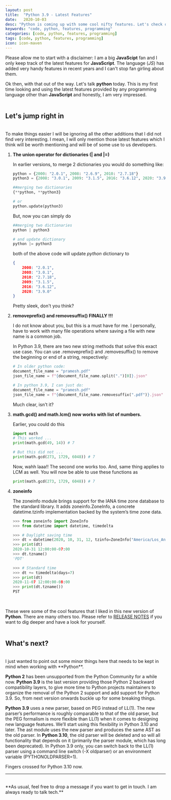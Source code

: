 ```yaml
---
layout: post
title:  "Python 3.9 - Latest Features"
date:   2020-10-03
desc: "Python is coming up with some cool nifty features. Let's check out some of them here."
keywords: "code, python, features, programming"
categories: [code, python, features, programming]
tags: [code, python, features, programming]
icon: icon-maven
---
```


Please allow me to start with a disclaimer: I am a big **JavaScipt** fan and I only keep track of the latest features for **JavaScript**. The language (*JS*) has added very handy features in recent years and I can't stop fan girling about them.

Ok then, with that out of the way. Let's talk **python** today. This is my first time looking and using the latest features provided by any programming language other than **JavaScript** and honestly, I am very impressed.
<br><br>
<h2>Let's jump right in</h2>
<br>
To make things easier I will be ignoring all the other additions that I did not find very interesting. I mean, I will only mention those latest features which I think will be worth mentioning and will be of some use to us developers.


1. <b>The union operator for dictionaries (| and |=)</b>

    In earlier versions, to merge 2 dictionaries you would do something like:

    ```python
    python = {2000: "2.0.1", 2008: "2.6.9", 2010: "2.7.18"}
    python3 = {2008: "3.0.1", 2009: "3.1.5", 2016: "3.6.12", 2020: "3.9.0"}

    ##merging two dictionaries
    {**python, **python3}

    # or
    python.update(python3)
    ```

    But, now you can simply do

    ```python
    ##merging two dictionaries
    python | python3

    # and update dictionary
    python |= python3
    ```

    both of the above code will update *python* dictionary to

    ```json
    {
        2000: "2.0.1",
        2008: "3.0.1",
        2010: "2.7.18",
        2009: "3.1.5",
        2016: "3.6.12", 
        2020: "3.9.0"
    }
    ```

    Pretty sleek, don't you think?
   
   
2. <b>removeprefix() and removesuffix() FINALLY !!!</b>
   
   I do not know about you, but this is a must have for me. I personally, have to work with many file operations where saving a file with new name is a common job. 

   In Python 3.9, there are two new string methods that solve this exact use case. You can use .removeprefix() and .removesuffix() to remove the beginning or end of a string, respectively:

   ```python
   # In older python code:
   document_file_name = "pramesh.pdf"
   json_file_name = f"{document_file_name.split(".")[0]}.json"

   # In python 3.9, I can just do:
   document_file_name = "pramesh.pdf"
   json_file_name = f"{document_file_name.removesuffix(".pdf")}.json"
   ```

   Much clear, isn't it?

3. <b>math.gcd() and math.lcm() now works with list of numbers.</b>

    Earlier, you could do this

    ```python
    import math
    # This worked ...
    print(math.gcd(49, 14)) # 7

    # But this did not ...
    print(math.gcd(273, 1729, 6048)) # 7
    ```

    Now, wahh laaa!! The second one works too. And, same thing applies to LCM as well. You will now be able to use these functions as

    ```python
    print(math.gcd(273, 1729, 6048)) # 7
    ```


4. <b>zoneinfo</b>

    The zoneinfo module brings support for the IANA time zone database to the standard library. It adds zoneinfo.ZoneInfo, a concrete datetime.tzinfo implementation backed by the system’s time zone data.

    ```python
    >>> from zoneinfo import ZoneInfo
    >>> from datetime import datetime, timedelta

    >>> # Daylight saving time
    >>> dt = datetime(2020, 10, 31, 12, tzinfo=ZoneInfo("America/Los_Angeles"))
    >>> print(dt)
    2020-10-31 12:00:00-07:00
    >>> dt.tzname()
    'PDT'

    >>> # Standard time
    >>> dt += timedelta(days=7)
    >>> print(dt)
    2020-11-07 12:00:00-08:00
    >>> print(dt.tzname())
    PST
    ```
<br>

These were some of the cool features that I liked in this new version of **Python**. There are many others too. Please refer to [RELEASE NOTES](https://docs.python.org/3/whatsnew/3.9.html) if you want to dig deeper and have a look for yourself.
<br><br>
<h2>What's next?</h2>
<br>
I just wanted to point out some minor things here that needs to be kept in mind when working with **Python**. 

**Python 2** has been unsupported from the Python Community for a while now. **Python 3.9** is the last version providing those Python 2 backward compatibility layers, to give more time to Python projects maintainers to organize the removal of the Python 2 support and add support for Python 3.9. So, from next version onwards buckle up for some breaking things.

**Python 3.9** uses a new parser, based on PEG instead of LL(1). The new parser’s performance is roughly comparable to that of the old parser, but the PEG formalism is more flexible than LL(1) when it comes to designing new language features. We’ll start using this flexibility in Python 3.10 and later. The ast module uses the new parser and produces the same AST as the old parser. In **Python 3.10**, the old parser will be deleted and so will all functionality that depends on it (primarily the parser module, which has long been deprecated). In Python 3.9 only, you can switch back to the LL(1) parser using a command line switch (-X oldparser) or an environment variable (PYTHONOLDPARSER=1).

Fingers crossed for Python 3.10 now.
<hr>
<br>
**As usual, feel free to drop a message if you want to get in touch. I am always ready to talk tech.**